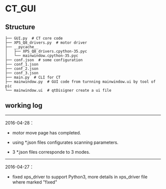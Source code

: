 # CT_GUI

## Structure

```
├── GUI.py  # CT core code
├── XPS_Q8_drivers.py  # motor driver
├── __pycache__
│   ├── XPS_Q8_drivers.cpython-35.pyc
│   └── mainwindow.cpython-35.pyc
├── conf.json  # some configuration
├── conf_1.json  
├── conf_2.json
├── conf_3.json
├── main.py  # CLI for CT
├── mainwindow.py  # GUI code from turnning mainwindow.ui by tool of pic
└── mainwindow.ui  # qtDisigner create a ui file
```


## working log

---
2016-04-28：

* motor move page has completed.

* using *.json files configurates scanning parameters.

* 3 *.json files corresponde to 3 modes. 

---
2016-04-27：

* fixed xps_driver to support Python3, more details in xps_driver file where marked "fixed"
